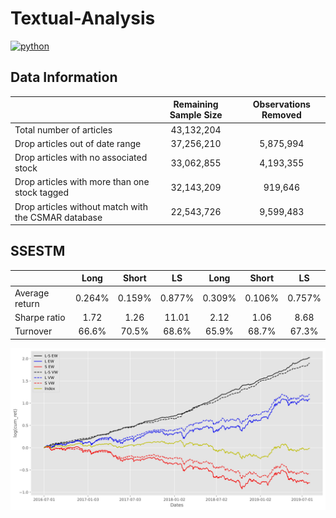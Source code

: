 # Textual-Analysis
<p align="left">
    <a href="https://www.python.org/">
        <img src="https://img.shields.io/badge/python-v3-brightgreen.svg"
            alt="python"></a> &nbsp;
</p>

## Data Information
|                                                     |  Remaining Sample Size  |  Observations Removed  |
|-----------------------------------------------------|:-----------------------:|:----------------------:|
| Total number of articles                            | 43,132,204              |                        |
| Drop articles out of date range                     | 37,256,210              | 5,875,994              |
| Drop articles with no associated stock              | 33,062,855              | 4,193,355              |
| Drop articles with more than one stock tagged       | 32,143,209              | 919,646                |
| Drop articles without match with the CSMAR database | 22,543,726              | 9,599,483              |


## SSESTM

|                   |    Long    |    Short    |     LS     |    Long    |    Short    |     LS     |
|-------------------|:----------:|:-----------:|:----------:|:----------:|:-----------:|:----------:|
| Average return    | 0.264%     | 0.159%      | 0.877%     | 0.309%     | 0.106%      | 0.757%     |
| Sharpe ratio      | 1.72       | 1.26        | 11.01      | 2.12       | 1.06        | 8.68       |
| Turnover          | 66.6%      | 70.5%       | 68.6%      | 65.9%      | 68.7%       | 67.3%      |

![alt text](./__resources__/backtest.jpg?raw=true "Title")
